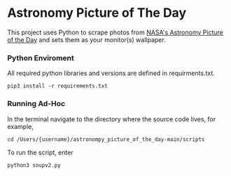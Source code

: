 # Astronomy Picture of The Day

This project uses Python to scrape photos from [NASA's Astronomy Picture of the Day](https://apod.nasa.gov/apod/astropix.html) and sets them as your monitor(s) wallpaper.  

### Python Enviroment 
All required python libraries and versions are defined in requirments.txt. 

`pip3 install -r requirements.txt`

### Running Ad-Hoc
 In the terminal navigate to the directory where the source code lives, for example, 

`cd /Users/{username}/astronompy_picture_of_the_day-main/scripts`
 
 To run the script, enter

`python3 soupv2.py`
